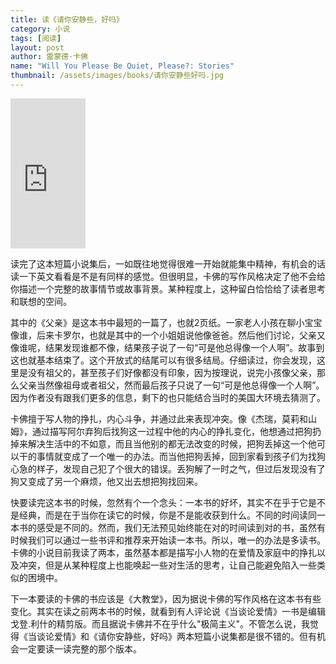 ```yaml
---
title: 读《请你安静些，好吗》 
category: 小说  
tags: [阅读]  
layout: post  
author: 雷蒙德·卡佛   
name: "Will You Please Be Quiet, Please?: Stories"
thumbnail: /assets/images/books/请你安静些好吗.jpg
---
```



<div class="amazon-buy">
    <div>
        <div class="kindle"></div>
        <iframe src="https://rcm-cn.amazon-adsystem.com/e/cm?lt1=_blank&bc1=000000&IS2=1&bg1=FFFFFF&fc1=000000&lc1=0000FF&t=read02-23&o=28&p=8&l=as4&m=amazon&f=ifr&ref=ss_til&asins=B00EC431WY" style="width:120px;height:240px;" scrolling="no" marginwidth="0" marginheight="0" frameborder="0"></iframe>
    </div>
</div>

读完了这本短篇小说集后，一如既往地觉得很难一开始就能集中精神，有机会的话读一下英文看看是不是有同样的感觉。但很明显，卡佛的写作风格决定了他不会给你描述一个完整的故事情节或故事背景。某种程度上，这种留白恰恰给了读者思考和联想的空间。

其中的《父亲》是这本书中最短的一篇了，也就2页纸。一家老人小孩在聊小宝宝像谁，后来卡罗尔，也就是其中的一个小姐姐说他像爸爸。然后他们讨论，父亲又像谁呢，结果发现谁都不像，结果孩子说了一句“可是他总得像一个人啊”。故事到这也就基本结束了。这个开放式的结尾可以有很多结局。仔细读过，你会发现，这里是没有祖父的，甚至孩子们好像都没有印象，因为按理说，说完小孩像父亲，那么父亲当然像祖母或者祖父，然而最后孩子只说了一句“可是他总得像一个人啊”。因为作者没有跟我们更多的信息，剩下的也只能结合当时的美国大环境去猜测了。

卡佛擅于写人物的挣扎，内心斗争，并通过此来表现冲突。像《杰瑞，莫莉和山姆》，通过描写阿尔弃狗后找狗这一过程中他的内心的挣扎变化，他想通过把狗扔掉来解决生活中的不如意，而且当他别的都无法改变的时候，把狗丢掉这一个他可以干的事情就变成了一个唯一的办法。而当他把狗丢掉，回到家看到孩子们为找狗心急的样子，发现自己犯了个很大的错误。丢狗解了一时之气，但过后发现没有了狗又变成了另一个麻烦，他又出去想把狗找回来。

快要读完这本书的时候，忽然有个一个念头：一本书的好坏，其实不在乎于它是不是经典，而是在于当你在读它的时候，你是不是能收获到什么。不同的时间读同一本书的感受是不同的。然而，我们无法预见始终能在对的时间读到对的书，虽然有时候我们可以通过一些书评和推荐来开始读一本书。所以，唯一的办法是多读书。卡佛的小说目前我读了两本，虽然基本都是描写小人物的在爱情及家庭中的挣扎以及冲突，但是从某种程度上也能唤起一些对生活的思考，让自己能避免陷入一些类似的困境中。

下一本要读的卡佛的书应该是《大教堂》，因为据说卡佛的写作风格在这本书有些变化。其实在读之前两本书的时候，就看到有人评论说《当谈论爱情》一书是编辑戈登.利什的精剪版。而且据说卡佛并不在乎什么"极简主义"。不管怎么说，我觉得《当谈论爱情》和《请你安静些，好吗》两本短篇小说集都是很不错的。但有机会一定要读一读完整的那个版本。